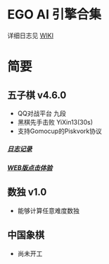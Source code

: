 # EGO AI 引擎合集

详细日志见 [WIKI](https://github.com/tangyan02/ego/wiki)

# 简要

## 五子棋 v4.6.0
- QQ对战平台 九段
- 黑棋先手击败 YiXin13(30s)
- 支持Gomocup的Piskvork协议

##### [日志记录](https://github.com/tangyan02/ego/blob/master/gomoku.md)
##### [WEB版点击体验](http://tangyancode.cn:8080/game)

## 数独 v1.0
- 能够计算任意难度数独

## 中国象棋
- 尚未开工
